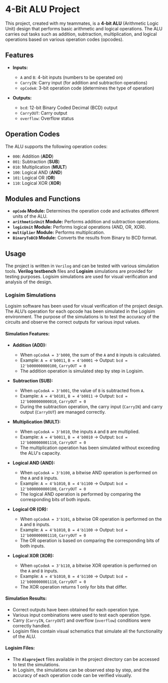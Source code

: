 # 4-Bit ALU Project

This project, created with my teammates, is a **4-bit ALU** (Arithmetic Logic Unit) design that performs basic arithmetic and logical operations. The ALU carries out tasks such as addition, subtraction, multiplication, and logical operations based on various operation codes (opcodes).

## Features
- **Inputs:**
  - `A` and `B`: 4-bit inputs (numbers to be operated on)
  - `CarryIN`: Carry input (for addition and subtraction operations)
  - `opCodeA`: 3-bit operation code (determines the type of operation)

- **Outputs:**
  - `bcd`: 12-bit Binary Coded Decimal (BCD) output
  - `CarryOUT`: Carry output
  - `overflow`: Overflow status

## Operation Codes
The ALU supports the following operation codes:
- `000`: Addition (**ADD**)
- `001`: Subtraction (**SUB**)
- `010`: Multiplication (**MULT**)
- `100`: Logical AND (**AND**)
- `101`: Logical OR (**OR**)
- `110`: Logical XOR (**XOR**)

## Modules and Functions
- **`opCode` Module:** Determines the operation code and activates different units of the ALU.
- **`arithmeticUnit` Module:** Performs addition and subtraction operations.
- **`logicUnit` Module:** Performs logical operations (AND, OR, XOR).
- **`multiplier` Module:** Performs multiplication.
- **`BinaryToBCD` Module:** Converts the results from Binary to BCD format.

## Usage
The project is written in `Verilog` and can be tested with various simulation tools. **Verilog testbench** files and **Logisim** simulations are provided for testing purposes. Logisim simulations are used for visual verification and analysis of the design.

### Logisim Simulations

Logisim software has been used for visual verification of the project design. The ALU’s operation for each opcode has been simulated in the Logisim environment. The purpose of the simulations is to test the accuracy of the circuits and observe the correct outputs for various input values.

#### Simulation Features:
- **Addition (ADD):**
  - When `opCodeA = 3'b000`, the sum of the `A` and `B` inputs is calculated.
  - Example: `A = 4'b0011`, `B = 4'b0001` → Output: `bcd = 12'b000000000100`, `CarryOUT = 0`
  - The addition operation is simulated step by step in Logisim.

- **Subtraction (SUB):**
  - When `opCodeA = 3'b001`, the value of `B` is subtracted from `A`.
  - Example: `A = 4'b0101`, `B = 4'b0011` → Output: `bcd = 12'b000000000010`, `CarryOUT = 0`
  - During the subtraction operation, the carry input (`CarryIN`) and carry output (`CarryOUT`) are managed correctly.

- **Multiplication (MULT):**
  - When `opCodeA = 3'b010`, the inputs `A` and `B` are multiplied.
  - Example: `A = 4'b0011`, `B = 4'b0010` → Output: `bcd = 12'b000000001110`, `CarryOUT = 0`
  - The multiplication operation has been simulated without exceeding the ALU's capacity.

- **Logical AND (AND):**
  - When `opCodeA = 3'b100`, a bitwise AND operation is performed on the `A` and `B` inputs.
  - Example: `A = 4'b1010`, `B = 4'b1100` → Output: `bcd = 12'b000000000100`, `CarryOUT = 0`
  - The logical AND operation is performed by comparing the corresponding bits of both inputs.

- **Logical OR (OR):**
  - When `opCodeA = 3'b101`, a bitwise OR operation is performed on the `A` and `B` inputs.
  - Example: `A = 4'b1010`, `B = 4'b1100` → Output: `bcd = 12'b000000001110`, `CarryOUT = 0`
  - The OR operation is based on comparing the corresponding bits of both inputs.

- **Logical XOR (XOR):**
  - When `opCodeA = 3'b110`, a bitwise XOR operation is performed on the `A` and `B` inputs.
  - Example: `A = 4'b1010`, `B = 4'b1100` → Output: `bcd = 12'b000000001110`, `CarryOUT = 0`
  - The XOR operation returns 1 only for bits that differ.

#### Simulation Results:
- Correct outputs have been obtained for each operation type.
- Various input combinations were used to test each operation type.
- Carry (`CarryIN`, `CarryOUT`) and overflow (`overflow`) conditions were correctly handled.
- Logisim files contain visual schematics that simulate all the functionality of the ALU.

#### Logisim Files:
- The **`Aluproject`** files available in the project directory can be accessed to test the simulations.
- In Logisim, the simulations can be observed step by step, and the accuracy of each operation code can be verified visually.

